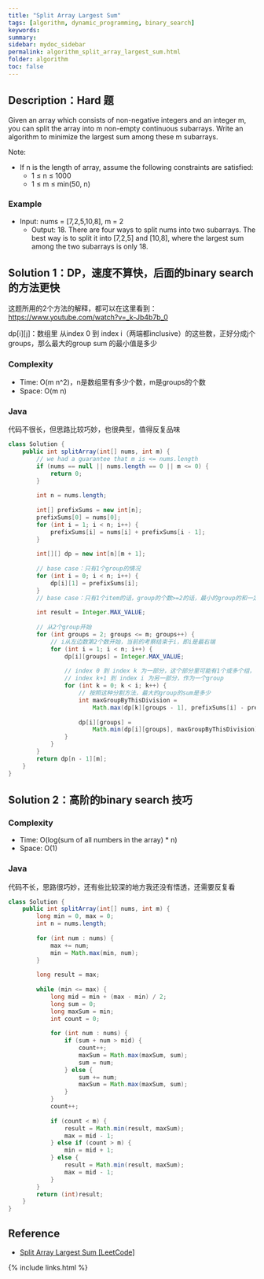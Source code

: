 ```yaml
---
title: "Split Array Largest Sum"
tags: [algorithm, dynamic_programming, binary_search]
keywords:
summary:
sidebar: mydoc_sidebar
permalink: algorithm_split_array_largest_sum.html
folder: algorithm
toc: false
---
```


## Description：Hard 题
Given an array which consists of non-negative integers and an integer m, you can split the array into m non-empty continuous subarrays. Write an algorithm to minimize the largest sum among these m subarrays.

Note:
* If n is the length of array, assume the following constraints are satisfied:
  * 1 ≤ n ≤ 1000
  * 1 ≤ m ≤ min(50, n)

### Example
* Input: nums = [7,2,5,10,8], m = 2
  * Output: 18. There are four ways to split nums into two subarrays. The best way is to split it into [7,2,5] and [10,8], where the largest sum among the two subarrays is only 18.

## Solution 1：DP，速度不算快，后面的binary search的方法更快
这题所用的2个方法的解释，都可以在这里看到：https://www.youtube.com/watch?v=_k-Jb4b7b_0

dp[i][j]：数组里 从index 0 到 index i（两端都inclusive）的这些数，正好分成j个groups，那么最大的group sum 的最小值是多少

### Complexity
* Time: O(m n^2)，n是数组里有多少个数，m是groups的个数
* Space: O(m n)

### Java
代码不很长，但思路比较巧妙，也很典型，值得反复品味
```java
class Solution {
    public int splitArray(int[] nums, int m) {
        // we had a guarantee that m is <= nums.length
        if (nums == null || nums.length == 0 || m <= 0) {
            return 0;
        }
        
        int n = nums.length;
        
        int[] prefixSums = new int[n];
        prefixSums[0] = nums[0];
        for (int i = 1; i < n; i++) {
            prefixSums[i] = nums[i] + prefixSums[i - 1];
        }
        
        int[][] dp = new int[n][m + 1];
        
        // base case：只有1个group的情况
        for (int i = 0; i < n; i++) {
            dp[i][1] = prefixSums[i];
        }
        // base case：只有1个item的话，group的个数>=2的话，最小的group的和一定都是0
        
        int result = Integer.MAX_VALUE;
        
        // 从2个group开始
        for (int groups = 2; groups <= m; groups++) {
            // i从左边数第2个数开始，当前的考察结束于i，即i是最右端
            for (int i = 1; i < n; i++) {
                dp[i][groups] = Integer.MAX_VALUE;
                
                // index 0 到 index k 为一部分，这个部分里可能有1个或多个组，
                // index k+1 到 index i 为另一部分，作为一个group
                for (int k = 0; k < i; k++) {
                    // 按照这种分割方法，最大的group的sum是多少
                    int maxGroupByThisDivision = 
                        Math.max(dp[k][groups - 1], prefixSums[i] - prefixSums[k]);
                    
                    dp[i][groups] = 
                        Math.min(dp[i][groups], maxGroupByThisDivision);
                }
            }
        }
        return dp[n - 1][m];
    }
}
```

## Solution 2：高阶的binary search 技巧

### Complexity
* Time: O(log(sum of all numbers in the array) * n)
* Space: O(1)

### Java
代码不长，思路很巧妙，还有些比较深的地方我还没有悟透，还需要反复看
```java
class Solution {
    public int splitArray(int[] nums, int m) {
        long min = 0, max = 0;
        int n = nums.length;
        
        for (int num : nums) {
            max += num;
            min = Math.max(min, num);
        }
        
        long result = max;
        
        while (min <= max) {
            long mid = min + (max - min) / 2;
            long sum = 0;
            long maxSum = min;
            int count = 0;
            
            for (int num : nums) {
                if (sum + num > mid) {
                    count++;
                    maxSum = Math.max(maxSum, sum);
                    sum = num;
                } else {
                    sum += num;
                    maxSum = Math.max(maxSum, sum);
                }
            }
            count++;
            
            if (count < m) {
                result = Math.min(result, maxSum);
                max = mid - 1;
            } else if (count > m) {
                min = mid + 1;
            } else {
                result = Math.min(result, maxSum);
                max = mid - 1;
            }
        }
        return (int)result;
    }
}
```

## Reference
* [Split Array Largest Sum [LeetCode]](https://leetcode.com/problems/split-array-largest-sum/description/)

{% include links.html %}
